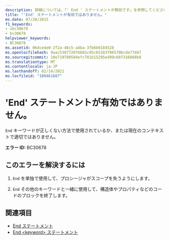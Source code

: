 ```yaml
---
description: 詳細については、「' End ' ステートメントが無効です」を参照してください。
title: "'End' ステートメントが有効ではありません。"
ms.date: 07/20/2015
f1_keywords:
- vbc30678
- bc30678
helpviewer_keywords:
- BC30678
ms.assetid: 06dce4e0-2f2a-46c5-a4ba-3fb6b0184528
ms.openlocfilehash: 9aac530772076b02c95c65183f96570bcde77d47
ms.sourcegitcommit: 10e719780594efc781b15295e499c66f316068b8
ms.translationtype: MT
ms.contentlocale: ja-JP
ms.lasthandoff: 02/14/2021
ms.locfileid: "100461607"
---
```

# <a name="end-statement-not-valid"></a>'End' ステートメントが有効ではありません。

`End` キーワードが正しくない方法で使用されているか、または現在のコンテキストで適切ではありません。  
  
 **エラー ID:** BC30678  
  
## <a name="to-correct-this-error"></a>このエラーを解決するには  
  
1. `End` を単独で使用して、プロシージャがスコープを失うようにします。  
  
2. `End` その他のキーワードと一緒に使用して、構造体やプロパティなどのコードのブロックを終了します。  
  
## <a name="see-also"></a>関連項目

- [End ステートメント](../language-reference/statements/end-statement.md)
- [End \<keyword> ステートメント](../language-reference/statements/end-keyword-statement.md)
